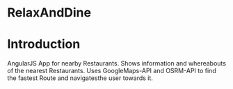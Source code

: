 # RelaxAndDine

# Introduction

AngularJS App for nearby Restaurants. Shows information and whereabouts of the nearest Restaurants. Uses GoogleMaps-API and OSRM-API to find the fastest Route and navigatesthe user towards it.
